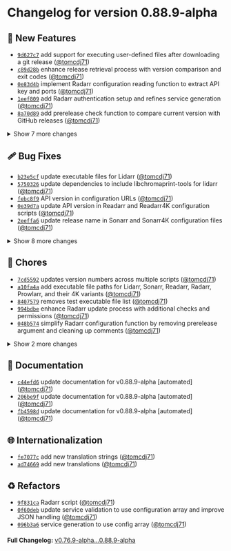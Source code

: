 <h1>Changelog for version 0.88.9-alpha</h1>

<h2>🎉 New Features</h2>
<ul>
    <li><code><a href="https://github.com/MediaEase/zen/commit/9d627c7" class="commit-link" data-hovercard-type="commit">9d627c7</a></code> add support for executing user-defined files after downloading a git release (<a href="https://github.com/tomcdj71" class="user-mention notranslate">@tomcdj71</a>)</li>
<li><code><a href="https://github.com/MediaEase/zen/commit/c89d28b" class="commit-link" data-hovercard-type="commit">c89d28b</a></code> enhance release retrieval process with version comparison and exit codes (<a href="https://github.com/tomcdj71" class="user-mention notranslate">@tomcdj71</a>)</li>
<li><code><a href="https://github.com/MediaEase/zen/commit/0e83d4b" class="commit-link" data-hovercard-type="commit">0e83d4b</a></code> implement Radarr configuration reading function to extract API key and ports (<a href="https://github.com/tomcdj71" class="user-mention notranslate">@tomcdj71</a>)</li>
<li><code><a href="https://github.com/MediaEase/zen/commit/1eef809" class="commit-link" data-hovercard-type="commit">1eef809</a></code> add Radarr authentication setup and refines service generation (<a href="https://github.com/tomcdj71" class="user-mention notranslate">@tomcdj71</a>)</li>
<li><code><a href="https://github.com/MediaEase/zen/commit/8a70d89" class="commit-link" data-hovercard-type="commit">8a70d89</a></code> add prerelease check function to compare current version with GitHub releases (<a href="https://github.com/tomcdj71" class="user-mention notranslate">@tomcdj71</a>)</li>
</ul>
<details>
  <summary>Show 7 more changes</summary>
  <ul>
    <li><code><a href="https://github.com/MediaEase/zen/commit/9855f0d" class="commit-link" data-hovercard-type="commit">9855f0d</a></code> add software reset functionality (<a href="https://github.com/tomcdj71" class="user-mention notranslate">@tomcdj71</a>)</li>
<li><code><a href="https://github.com/MediaEase/zen/commit/536a1cb" class="commit-link" data-hovercard-type="commit">536a1cb</a></code> add software removal function (<a href="https://github.com/tomcdj71" class="user-mention notranslate">@tomcdj71</a>)</li>
<li><code><a href="https://github.com/MediaEase/zen/commit/b75e1ea" class="commit-link" data-hovercard-type="commit">b75e1ea</a></code> add function to retrieve application version via API (<a href="https://github.com/tomcdj71" class="user-mention notranslate">@tomcdj71</a>)</li>
<li><code><a href="https://github.com/MediaEase/zen/commit/19b947d" class="commit-link" data-hovercard-type="commit">19b947d</a></code> context-based backup directory selection (<a href="https://github.com/tomcdj71" class="user-mention notranslate">@tomcdj71</a>)</li>
<li><code><a href="https://github.com/MediaEase/zen/commit/16c6253" class="commit-link" data-hovercard-type="commit">16c6253</a></code> support for removing dependencies via apt (<a href="https://github.com/tomcdj71" class="user-mention notranslate">@tomcdj71</a>)</li>
<li><code><a href="https://github.com/MediaEase/zen/commit/0738f9e" class="commit-link" data-hovercard-type="commit">0738f9e</a></code> add request management functions for API interactions in rhe new request.sh module (<a href="https://github.com/tomcdj71" class="user-mention notranslate">@tomcdj71</a>)</li>
<li><code><a href="https://github.com/MediaEase/zen/commit/1800a55" class="commit-link" data-hovercard-type="commit">1800a55</a></code> update service_monitor.sh to retrieve monitored services from SQLite database (<a href="https://github.com/tomcdj71" class="user-mention notranslate">@tomcdj71</a>)</li>
  </ul>
</details>

<h2>🩹 Bug Fixes</h2>
<ul>
    <li><code><a href="https://github.com/MediaEase/zen/commit/b23e5cf" class="commit-link" data-hovercard-type="commit">b23e5cf</a></code> update executable files for Lidarr (<a href="https://github.com/tomcdj71" class="user-mention notranslate">@tomcdj71</a>)</li>
<li><code><a href="https://github.com/MediaEase/zen/commit/5750326" class="commit-link" data-hovercard-type="commit">5750326</a></code> update dependencies to include libchromaprint-tools for lidarr (<a href="https://github.com/tomcdj71" class="user-mention notranslate">@tomcdj71</a>)</li>
<li><code><a href="https://github.com/MediaEase/zen/commit/febc8f9" class="commit-link" data-hovercard-type="commit">febc8f9</a></code> API version in configuration URLs (<a href="https://github.com/tomcdj71" class="user-mention notranslate">@tomcdj71</a>)</li>
<li><code><a href="https://github.com/MediaEase/zen/commit/0e39d7a" class="commit-link" data-hovercard-type="commit">0e39d7a</a></code> update API version in Readarr and Readarr4K configuration scripts (<a href="https://github.com/tomcdj71" class="user-mention notranslate">@tomcdj71</a>)</li>
<li><code><a href="https://github.com/MediaEase/zen/commit/2eeffa6" class="commit-link" data-hovercard-type="commit">2eeffa6</a></code> update release name in Sonarr and Sonarr4K configuration files (<a href="https://github.com/tomcdj71" class="user-mention notranslate">@tomcdj71</a>)</li>
</ul>
<details>
  <summary>Show 8 more changes</summary>
  <ul>
    <li><code><a href="https://github.com/MediaEase/zen/commit/38649ab" class="commit-link" data-hovercard-type="commit">38649ab</a></code> enhance release version verification and error handling in git.sh (<a href="https://github.com/tomcdj71" class="user-mention notranslate">@tomcdj71</a>)</li>
<li><code><a href="https://github.com/MediaEase/zen/commit/304db35" class="commit-link" data-hovercard-type="commit">304db35</a></code> service stop handling and adds delays (<a href="https://github.com/tomcdj71" class="user-mention notranslate">@tomcdj71</a>)</li>
<li><code><a href="https://github.com/MediaEase/zen/commit/05d6d86" class="commit-link" data-hovercard-type="commit">05d6d86</a></code> add port_range to exported variables in autogen function (<a href="https://github.com/tomcdj71" class="user-mention notranslate">@tomcdj71</a>)</li>
<li><code><a href="https://github.com/MediaEase/zen/commit/9d643ad" class="commit-link" data-hovercard-type="commit">9d643ad</a></code> update infobox  to conditionally display username and password (<a href="https://github.com/tomcdj71" class="user-mention notranslate">@tomcdj71</a>)</li>
<li><code><a href="https://github.com/MediaEase/zen/commit/4110512" class="commit-link" data-hovercard-type="commit">4110512</a></code> extract the correct user password (<a href="https://github.com/tomcdj71" class="user-mention notranslate">@tomcdj71</a>)</li>
<li><code><a href="https://github.com/MediaEase/zen/commit/7d456e4" class="commit-link" data-hovercard-type="commit">7d456e4</a></code> vault initialization and key decoding issues (<a href="https://github.com/tomcdj71" class="user-mention notranslate">@tomcdj71</a>)</li>
<li><code><a href="https://github.com/MediaEase/zen/commit/9944069" class="commit-link" data-hovercard-type="commit">9944069</a></code> remove redundant database query execution (<a href="https://github.com/tomcdj71" class="user-mention notranslate">@tomcdj71</a>)</li>
<li><code><a href="https://github.com/MediaEase/zen/commit/0caea48" class="commit-link" data-hovercard-type="commit">0caea48</a></code> database file handling in zen_autocomplete script (<a href="https://github.com/tomcdj71" class="user-mention notranslate">@tomcdj71</a>)</li>
  </ul>
</details>

<h2>🚀 Chores</h2>
<ul>
    <li><code><a href="https://github.com/MediaEase/zen/commit/7cd5592" class="commit-link" data-hovercard-type="commit">7cd5592</a></code> updates version numbers across multiple scripts (<a href="https://github.com/tomcdj71" class="user-mention notranslate">@tomcdj71</a>)</li>
<li><code><a href="https://github.com/MediaEase/zen/commit/a10fa4a" class="commit-link" data-hovercard-type="commit">a10fa4a</a></code> add executable file paths for Lidarr, Sonarr, Readarr, Radarr, Prowlarr, and their 4K variants (<a href="https://github.com/tomcdj71" class="user-mention notranslate">@tomcdj71</a>)</li>
<li><code><a href="https://github.com/MediaEase/zen/commit/8407579" class="commit-link" data-hovercard-type="commit">8407579</a></code> removes test executable file list (<a href="https://github.com/tomcdj71" class="user-mention notranslate">@tomcdj71</a>)</li>
<li><code><a href="https://github.com/MediaEase/zen/commit/994bdbe" class="commit-link" data-hovercard-type="commit">994bdbe</a></code> enhance Radarr update process with additional checks and permissions (<a href="https://github.com/tomcdj71" class="user-mention notranslate">@tomcdj71</a>)</li>
<li><code><a href="https://github.com/MediaEase/zen/commit/048b574" class="commit-link" data-hovercard-type="commit">048b574</a></code> simplify Radarr configuration function by removing prerelease argument and cleaning up comments (<a href="https://github.com/tomcdj71" class="user-mention notranslate">@tomcdj71</a>)</li>
</ul>
<details>
  <summary>Show 2 more changes</summary>
  <ul>
    <li><code><a href="https://github.com/MediaEase/zen/commit/b80a75a" class="commit-link" data-hovercard-type="commit">b80a75a</a></code> add database path to Radarr configuration (<a href="https://github.com/tomcdj71" class="user-mention notranslate">@tomcdj71</a>)</li>
<li><code><a href="https://github.com/MediaEase/zen/commit/e397463" class="commit-link" data-hovercard-type="commit">e397463</a></code> add validation for api_service declaration (<a href="https://github.com/tomcdj71" class="user-mention notranslate">@tomcdj71</a>)</li>
  </ul>
</details>
<h2>📝 Documentation</h2>
<ul><li><code><a href="https://github.com/MediaEase/zen/commit/c44efd6" class="commit-link" data-hovercard-type="commit">c44efd6</a></code> update documentation for v0.88.9-alpha [automated] (<a href="https://github.com/tomcdj71" class="user-mention notranslate">@tomcdj71</a>)</li>
<li><code><a href="https://github.com/MediaEase/zen/commit/206be9f" class="commit-link" data-hovercard-type="commit">206be9f</a></code> update documentation for v0.88.9-alpha [automated] (<a href="https://github.com/tomcdj71" class="user-mention notranslate">@tomcdj71</a>)</li>
<li><code><a href="https://github.com/MediaEase/zen/commit/fb4598d" class="commit-link" data-hovercard-type="commit">fb4598d</a></code> update documentation for v0.88.9-alpha [automated] (<a href="https://github.com/tomcdj71" class="user-mention notranslate">@tomcdj71</a>)</li></ul>
<h2>🌐 Internationalization</h2>
<ul><li><code><a href="https://github.com/MediaEase/zen/commit/fe7077c" class="commit-link" data-hovercard-type="commit">fe7077c</a></code> add new translation strings (<a href="https://github.com/tomcdj71" class="user-mention notranslate">@tomcdj71</a>)</li>
<li><code><a href="https://github.com/MediaEase/zen/commit/ad74669" class="commit-link" data-hovercard-type="commit">ad74669</a></code> add new translations (<a href="https://github.com/tomcdj71" class="user-mention notranslate">@tomcdj71</a>)</li></ul>
<h2>♻️ Refactors</h2>
<ul><li><code><a href="https://github.com/MediaEase/zen/commit/9f831ca" class="commit-link" data-hovercard-type="commit">9f831ca</a></code> Radarr script (<a href="https://github.com/tomcdj71" class="user-mention notranslate">@tomcdj71</a>)</li>
<li><code><a href="https://github.com/MediaEase/zen/commit/0f60deb" class="commit-link" data-hovercard-type="commit">0f60deb</a></code> update service validation to use configuration array and improve JSON handling (<a href="https://github.com/tomcdj71" class="user-mention notranslate">@tomcdj71</a>)</li>
<li><code><a href="https://github.com/MediaEase/zen/commit/096b3a6" class="commit-link" data-hovercard-type="commit">096b3a6</a></code> service generation to use config array (<a href="https://github.com/tomcdj71" class="user-mention notranslate">@tomcdj71</a>)</li></ul>
<div style="margin-top: 20px;"><strong>Full Changelog:</strong> <a href="https://github.com/MediaEase/zen/compare/v0.76.9-alpha...0.88.9-alpha" target="_blank">v0.76.9-alpha...0.88.9-alpha</a></div>